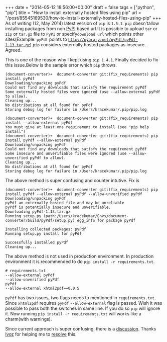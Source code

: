 
+++
date = "2014-05-12 18:56:00+00:00"
draft = false
tags = ["python", "pip"]
title = "How to install externally hosted files using pip"
url = "/post/85545169530/how-to-install-externally-hosted-files-using-pip"
+++
As of writing (12, May 2014) latest version of `` pip `` is `` 1.5.1 ``. `` pip `` doesn’tallow installing packages from non <a href="https://pypi.python.org" target="_blank">PyPI</a> based url.It is possible to upload `` tar `` or `` zip `` or `` tar.gz `` file to `` PyPI `` or specify`` download url `` which points other sites(Example: `` pyPdf `` points to <code><a href="http://pybrary.net/pyPdf/pyPdf-1.13.tar.gz" target="_blank">http://pybrary.net/pyPdf/pyPdf-1.13.tar.gz</a></code>).`` pip `` considers externally hosted packages as insecure. Agreed.

This is one of the reason why I kept using `` pip 1.4.1 ``. Finally decided to fix this issue.Below is the sample error which `` pip `` throws.

    (document-converter)➜  document-converter git:(fix_requirements) pip install pyPdf
    Downloading/unpacking pyPdf
    Could not find any downloads that satisfy the requirement pyPdf
    Some externally hosted files were ignored (use --allow-external pyPdf to allow).
    Cleaning up...
    No distributions at all found for pyPdf
    Storing debug log for failure in /Users/kracekumar/.pip/pip.log
    
    (document-converter)➜  document-converter git:(fix_requirements) pip install --allow-external pyPdf
    You must give at least one requirement to install (see "pip help install")
    (document-converter)➜  document-converter git:(fix_requirements) pip install pyPdf --allow-external pyPdf
    Downloading/unpacking pyPdf
    Could not find any downloads that satisfy the requirement pyPdf
    Some insecure and unverifiable files were ignored (use --allow-unverified pyPdf to allow).
    Cleaning up...
    No distributions at all found for pyPdf
    Storing debug log for failure in /Users/kracekumar/.pip/pip.log

The above method is super confusing and counter intutive. Fix is

    (document-converter)➜  document-converter git:(fix_requirements) pip install pyPdf --allow-external pyPdf --allow-unverified pyPdf
    Downloading/unpacking pyPdf
    pyPdf an externally hosted file and may be unreliable
    pyPdf is potentially insecure and unverifiable.
    Downloading pyPdf-1.13.tar.gz
    Running setup.py (path:/Users/kracekumar/Envs/document-converter/build/pyPdf/setup.py) egg_info for package pyPdf
    
    Installing collected packages: pyPdf
    Running setup.py install for pyPdf
    
    Successfully installed pyPdf
    Cleaning up...

The above method is not used in production environment. In production environment it is recommended to do `` pip install -r requirements.txt ``.

    # requirements.txt
    --allow-external pyPdf
    --allow-unverified pyPdf
    pyPdf
    --allow-external xhtml2pdf==0.0.5

`` pyPdf `` has two issues, two flags needs to mentioned in `` requirements.txt ``. Since `` xhtml2pdf `` requires `` pyPdf `` `` --allow-external `` flag is passed. Wish it was possible to pass both the switches in same line. If you do so `` pip `` will ignore it. Now running `` pip install -r requirements.txt `` will works like a charm(with warnings).

Since current approach is super confusing, there is a <a href="https://github.com/pypa/pip/pull/1812" target="_blank">discussion</a>. Thanks <a href="https://github.com/Ivoz" target="_blank">Ivoz</a> for helping me to <a href="https://github.com/pypa/pip/issues/1816#issuecomment-42848611" target="_blank">resolve</a> this.
